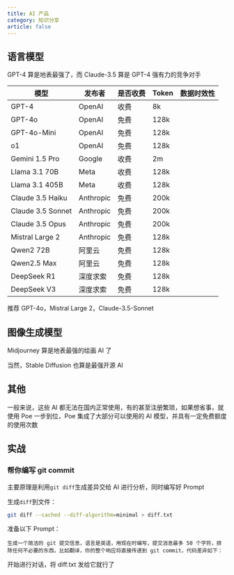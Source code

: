 ```yaml
---
title: AI 产品
category: 知识分享
article: false
---
```


## 语言模型

GPT-4 算是地表最强了，而 Claude-3.5 算是 GPT-4 强有力的竞争对手

| 模型              | 发布者    | 是否收费 | Token | 数据时效性 |
| ----------------- | --------- | -------- | ----- | ---------- |
| GPT-4             | OpenAI    | 收费     | 8k    |            |
| GPT-4o            | OpenAI    | 免费     | 128k  |            |
| GPT-4o-Mini       | OpenAI    | 免费     | 128k  |            |
| o1                | OpenAI    | 免费     | 128k  |            |
| Gemini 1.5 Pro    | Google    | 收费     | 2m    |            |
| Llama 3.1 70B     | Meta      | 收费     | 128k  |            |
| Llama 3.1 405B    | Meta      | 收费     | 128k  |            |
| Claude 3.5 Haiku  | Anthropic | 免费     | 200k  |            |
| Claude 3.5 Sonnet | Anthropic | 免费     | 200k  |            |
| Claude 3.5 Opus   | Anthropic | 免费     | 200k  |            |
| Mistral Large 2   | Anthropic | 免费     | 128k  |            |
| Qwen2 72B         | 阿里云    | 免费     | 128k  |            |
| Qwen2.5 Max       | 阿里云    | 免费     | 128k  |            |
| DeepSeek R1       | 深度求索  | 免费     | 128k  |            |
| DeepSeek V3       | 深度求索  | 免费     | 128k  |            |

推荐 GPT-4o，Mistral Large 2，Claude-3.5-Sonnet

## 图像生成模型

Midjourney 算是地表最强的绘画 AI 了

当然，Stable Diffusion 也算是最强开源 AI

## 其他

一般来说，这些 AI 都无法在国内正常使用，有的甚至注册繁琐，如果想省事，就使用 Poe 一步到位，Poe 集成了大部分可以使用的 AI 模型，并具有一定免费额度的使用次数

## 实战

### 帮你编写 git commit

主要原理是利用`git diff`生成差异交给 AI 进行分析，同时编写好 Prompt

生成`diff`到文件：

```sh
git diff --cached --diff-algorithm=minimal > diff.txt
```

准备以下 Prompt：

```
生成一个简洁的 git 提交信息，语言是英语，用现在时编写，提交消息最多 50 个字符，排除任何不必要的东西，比如翻译，你的整个响应将直接传递到 git commit，代码差异如下：
```

开始进行对话，将 diff.txt 发给它就行了

